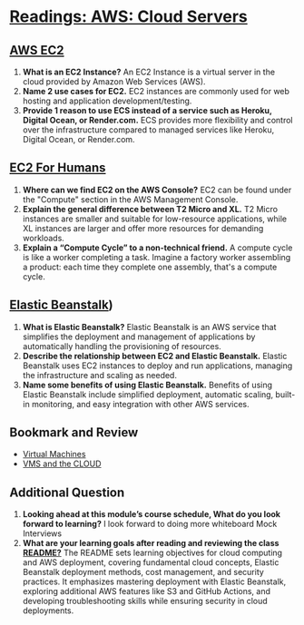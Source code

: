 # [Readings: AWS: Cloud Servers](https://github.com/codefellows/seattle-code-javascript-401d59/tree/main/class-16)

## [AWS EC2](https://aws.amazon.com/ec2/)
1. **What is an EC2 Instance?** An EC2 Instance is a virtual server in the cloud provided by Amazon Web Services (AWS).
2. **Name 2 use cases for EC2.** EC2 instances are commonly used for web hosting and application development/testing.
3. **Provide 1 reason to use ECS instead of a service such as Heroku, Digital Ocean, or Render.com.** ECS provides more flexibility and control over the infrastructure compared to managed services like Heroku, Digital Ocean, or Render.com.

## [EC2 For Humans](https://www.youtube.com/watch?v=lZMkgOMYYIg)
1. **Where can we find EC2 on the AWS Console?** EC2 can be found under the "Compute" section in the AWS Management Console.
2. **Explain the general difference between T2 Micro and XL.** T2 Micro instances are smaller and suitable for low-resource applications, while XL instances are larger and offer more resources for demanding workloads.
3. **Explain a “Compute Cycle” to a non-technical friend.** A compute cycle is like a worker completing a task. Imagine a factory worker assembling a product: each time they complete one assembly, that's a compute cycle.


## [Elastic Beanstalk](https://www.youtube.com/watch?v=SrwxAScdyT0))
1. **What is Elastic Beanstalk?** Elastic Beanstalk is an AWS service that simplifies the deployment and management of applications by automatically handling the provisioning of resources.
2. **Describe the relationship between EC2 and Elastic Beanstalk.** Elastic Beanstalk uses EC2 instances to deploy and run applications, managing the infrastructure and scaling as needed.
3. **Name some benefits of using Elastic Beanstalk.** Benefits of using Elastic Beanstalk include simplified deployment, automatic scaling, built-in monitoring, and easy integration with other AWS services.

## Bookmark and Review
* [Virtual Machines](https://canvas.instructure.com/courses/8944808/discussion_topics/21361249)
* [VMS and the CLOUD](https://www.youtube.com/watch?v=l0DfHUWMjsU)

## Additional Question
1. **Looking ahead at this module’s course schedule, What do you look forward to learning?** I look forward to doing more whiteboard Mock Interviews
2. **What are your learning goals after reading and reviewing the class [README?](https://codefellows.github.io/code-401-javascript-guide/curriculum/class-16/)** 
The README sets learning objectives for cloud computing and AWS deployment, covering fundamental cloud concepts, Elastic Beanstalk deployment methods, cost management, and security practices. It emphasizes mastering deployment with Elastic Beanstalk, exploring additional AWS features like S3 and GitHub Actions, and developing troubleshooting skills while ensuring security in cloud deployments.
